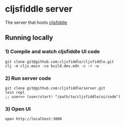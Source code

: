 # cljsfiddle server

The server that hosts [cljsfiddle](https://github.com/cljsfiddle/cljsfiddle)

## Running locally 

### 1) Compile and watch cljsfiddle UI code 

```
git clone git@github.com:cljsfiddle/cljsfiddle.git
clj -m cljs.main -co build.dev.edn -c -r -w
```

### 2) Run server code
``` 
git clone git@github.com:cljsfiddle/server.git
lein repl
;; user=> (user/start! "/path/to/cljsfiddle/ui/code")
```

### 3) Open UI

``` 
open http://localhost:3000
```
